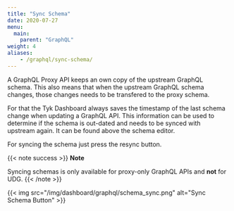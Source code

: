 ```yaml
---
title: "Sync Schema"
date: 2020-07-27
menu:
  main:
    parent: "GraphQL"
weight: 4
aliases:
    - /graphql/sync-schema/
---
```


A GraphQL Proxy API keeps an own copy of the upstream GraphQL schema. This also means that when the upstream GraphQL schema changes, those changes needs to be transfered to
the proxy schema.

For that the Tyk Dashboard always saves the timestamp of the last schema change when updating a GraphQL API. This information can be used to determine if the schema is out-dated and needs
to be synced with upstream again. It can be found above the schema editor.

For syncing the schema just press the resync button.

{{< note success >}}
**Note**  

Syncing schemas is only available for proxy-only GraphQL APIs and **not** for UDG.
{{< /note >}}

 {{< img src="/img/dashboard/graphql/schema_sync.png" alt="Sync Schema Button" >}}